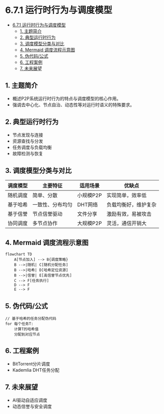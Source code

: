 # 6.7.1 运行时行为与调度模型


<!-- TOC START -->

- [6.7.1 运行时行为与调度模型](#671-运行时行为与调度模型)
  - [1. 主题简介](#1-主题简介)
  - [2. 典型运行时行为](#2-典型运行时行为)
  - [3. 调度模型分类与对比](#3-调度模型分类与对比)
  - [4. Mermaid 调度流程示意图](#4-mermaid-调度流程示意图)
  - [5. 伪代码/公式](#5-伪代码公式)
  - [6. 工程案例](#6-工程案例)
  - [7. 未来展望](#7-未来展望)

<!-- TOC END -->

## 1. 主题简介

- 概述P2P系统运行时行为的特点与调度模型的核心作用。
- 强调去中心化、节点自治、动态性等对运行时语义的特殊要求。

## 2. 典型运行时行为

- 节点发现与连接
- 资源查找与分发
- 任务调度与负载均衡
- 故障检测与恢复

## 3. 调度模型分类与对比

| 调度模型 | 主要特征 | 适用场景 | 优缺点 |
|---|---|---|---|
| 随机调度 | 简单、分散 | 小规模P2P | 实现简单，效率低 |
| 基于哈希 | 一致性、分布均匀 | DHT网络 | 负载均衡好，维护复杂 |
| 基于信誉 | 节点信誉驱动 | 文件分享 | 激励有效，易被攻击 |
| 协同调度 | 多节点协作 | 大规模P2P | 灵活，通信开销大 |

## 4. Mermaid 调度流程示意图

```mermaid
flowchart TD
    A[节点加入] --> B{调度策略}
    B -->|随机| C[随机分配任务]
    B -->|哈希| D[哈希定位资源]
    B -->|信誉| E[高信誉节点优先]
    C --> F[任务执行]
    D --> F
    E --> F
```

## 5. 伪代码/公式

```pseudo
// 基于哈希的任务分配伪代码
for 每个任务T:
    计算T的哈希值
    分配到对应节点
```

## 6. 工程案例

- BitTorrent分片调度
- Kademlia DHT任务分配

## 7. 未来展望

- AI驱动自适应调度
- 动态信誉与安全调度

